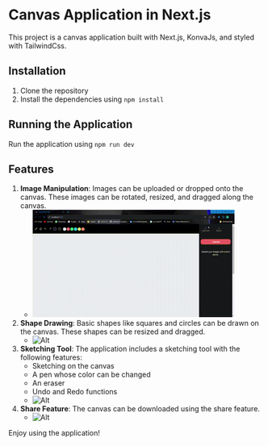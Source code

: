 # Canvas Application in Next.js

This project is a canvas application built with Next.js, KonvaJs, and styled with TailwindCss.

## Installation

1. Clone the repository
2. Install the dependencies using `npm install`

## Running the Application

Run the application using `npm run dev`

## Features

1. **Image Manipulation**: Images can be uploaded or dropped onto the canvas. These images can be rotated, resized, and dragged along the canvas.
   - ![Alt](./public/image.gif)
2. **Shape Drawing**: Basic shapes like squares and circles can be drawn on the canvas. These shapes can be resized and dragged.
   - ![Alt](./src/assets/1st.png)
3. **Sketching Tool**: The application includes a sketching tool with the following features:
   - Sketching on the canvas
   - A pen whose color can be changed
   - An eraser
   - Undo and Redo functions
   - ![Alt](./src/assets/1st.png)
4. **Share Feature**: The canvas can be downloaded using the share feature.
   - ![Alt](./src/assets/1st.png)

Enjoy using the application!
